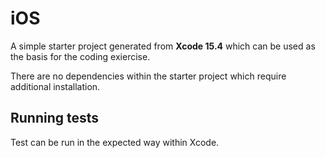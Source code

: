 # iOS

A simple starter project generated from **Xcode 15.4** which can be used as the basis for the coding exiercise.

There are no dependencies within the starter project which require additional installation.

## Running tests

Test can be run in the expected way within Xcode.
